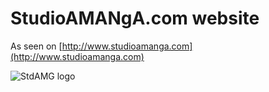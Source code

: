 # StudioAMANgA.com website

As seen on [http://www.studioamanga.com](http://www.studioamanga.com)

![StdAMG logo](http://www.studioamanga.com/onelist/img/amgmini.png)